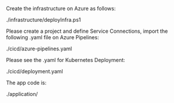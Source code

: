 Create the infrastructure on Azure as follows:

./infrastructure/deployInfra.ps1

Please create a project and define Service Connections, import the following .yaml file on Azure Pipelines:

./cicd/azure-pipelines.yaml

Please see the .yaml for Kubernetes Deployment:

./cicd/deployment.yaml

The app code is:

./application/


